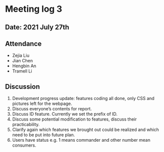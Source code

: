 # Meeting log 3
## Date: 2021 July 27th
## Attendance
* Zejia Liu
* Jian Chen
* Hengbin An
* Tramell Li
## Discussion
1.    Development progress update: features coding all done, only CSS and pictures left for the webpage.
2.	Discuss everyone’s contents for report.
3.	Discuss ID feature. Currently we set the prefix of ID.
4.	Discuss some potential modification to features, discuss their practicability. 
5.	Clarify again which features we brought out could be realized and which need to be put into future plan.
6.	Users have status e.g. 1 means commander and other number mean consumers. 

